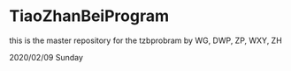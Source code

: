 # TiaoZhanBeiProgram
this is the master repository for the tzbprobram by WG, DWP, ZP, WXY, ZH

2020/02/09 Sunday
